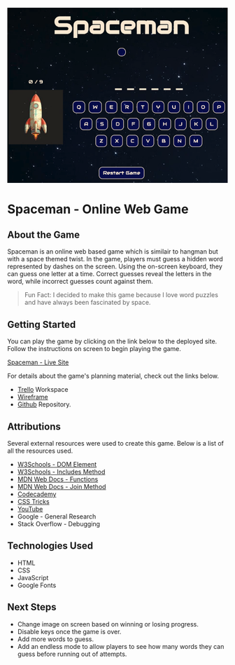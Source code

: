 ![Spaceman Game Page](<Images/Full Page.png>)

# **Spaceman** - Online Web Game 

## About the Game
Spaceman is an online web based game which is similair to hangman but with a space themed twist. In the game, players must guess a hidden word represented by dashes on the screen. Using the on-screen keyboard, they can guess one letter at a time. Correct guesses reveal the letters in the word, while incorrect guesses count against them.

> Fun Fact: I decided to make this game because I love word puzzles and have always been fascinated by space. 

## Getting Started
You can play the game by clicking on the link below to the deployed site. Follow the instructions on screen to begin playing the game. 

[Spaceman - Live Site]()

For details about the game's planning material, check out the links below. 

* [Trello](https://trello.com/b/4DBDgwcI/unit-1-project) Workspace 
* [Wireframe](https://lucid.app/lucidspark/e845ee00-6a3c-419d-876b-45b3998561a0/edit?invitationId=inv_ce08daf9-9c21-4644-98cf-02a64cf81072&page=0_0#)
* [Github](https://github.com/amenalii/spaceman) Repository.

## Attributions
Several external resources were used to create this game. Below is a list of all the resources used.

* [W3Schools - DOM Element](https://www.w3schools.com/jsref/prop_node_textcontent.asp)
* [W3Schools - Includes Method](https://www.w3schools.com/jsref/jsref_includes_array.asp)
* [MDN Web Docs - Functions](https://developer.mozilla.org/en-US/docs/Web/JavaScript/Guide/Functions#function_parameters)
* [MDN Web Docs - Join Method](https://developer.mozilla.org/en-US/docs/Web/JavaScript/Reference/Global_Objects/Array/join)
* [Codecademy](https://www.codecademy.com/learn/introduction-to-javascript/modules/learn-javascript-introduction/cheatsheet)
* [CSS Tricks](https://css-tricks.com/snippets/css/a-guide-to-flexbox/)
* [YouTube](https://www.youtube.com/watch?v=EJ3GeUDGLE4)
* Google - General Research
* Stack Overflow - Debugging



## Technologies Used
* HTML
* CSS
* JavaScript
* Google Fonts


## Next Steps
* Change image on screen based on winning or losing progress. 
* Disable keys once the game is over. 
* Add more words to guess. 
* Add an endless mode to allow players to see how many words they can guess before running out of attempts. 




